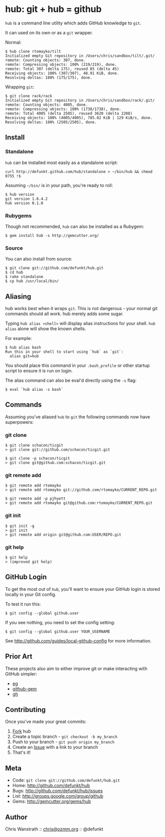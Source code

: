 hub: git + hub = github
=======================

`hub` is a command line utility which adds GitHub knowledge to `git`.

It can used on its own or as a `git` wrapper.

Normal:

    $ hub clone rtomayko/tilt
    Initialized empty Git repository in /Users/chris/sandbox/tilt/.git/
    remote: Counting objects: 307, done.
    remote: Compressing objects: 100% (219/219), done.
    remote: Total 307 (delta 175), reused 85 (delta 45)
    Receiving objects: 100% (307/307), 48.91 KiB, done.
    Resolving deltas: 100% (175/175), done.

Wrapping `git`:

    $ git clone rack/rack
    Initialized empty Git repository in /Users/chris/sandbox/rack/.git/
    remote: Counting objects: 4005, done.
    remote: Compressing objects: 100% (1738/1738), done.
    remote: Total 4005 (delta 2505), reused 3620 (delta 2208)
    Receiving objects: 100% (4005/4005), 785.82 KiB | 129 KiB/s, done.
    Resolving deltas: 100% (2505/2505), done.


Install
-------

### Standalone

`hub` can be installed most easily as a standalone script:

    curl http://defunkt.github.com/hub/standalone > ~/bin/hub && chmod 0755 !$

Assuming `~/bin/` is in your path, you're ready to roll:

    $ hub version
    git version 1.6.4.2
    hub version 0.1.0

### Rubygems

Though not recommended, `hub` can also be installed as a Rubygem:

    $ gem install hub -s http://gemcutter.org/

### Source

You can also install from source:

    $ git clone git://github.com/defunkt/hub.git
    $ cd hub
    $ rake standalone
    $ cp hub /usr/local/bin/


Aliasing
--------

hub works best when it wraps `git`. This is not dangerous - your
normal git commands should all work. hub merely adds some sugar.

Typing `hub alias <shell>` will display alias instructions for
your shell. `hub alias` alone will show the known shells.

For example:

    $ hub alias bash
    Run this in your shell to start using `hub` as `git`:
      alias git=hub

You should place this command in your `.bash_profile` or other startup
script to ensure it is run on login.

The alias command can also be eval'd directly using the `-s` flag:

    $ eval `hub alias -s bash`


Commands
--------

Assuming you've aliased `hub` to `git` the following commands now have
superpowers:

### git clone

    $ git clone schacon/ticgit
    > git clone git://github.com/schacon/ticgit.git

    $ git clone -p schacon/ticgit
    > git clone git@github.com:schacon/ticgit.git

### git remote add

    $ git remote add rtomayko
    > git remote add rtomayko git://github.com/rtomayko/CURRENT_REPO.git

    $ git remote add -p pjhyett
    > git remote add rtomayko git@github.com:rtomayko/CURRENT_REPO.git

### git init

    $ git init -g
    > git init
    > git remote add origin git@github.com:USER/REPO.git

### git help

    $ git help
    > (improved git help)


GitHub Login
------------

To get the most out of `hub`, you'll want to ensure your GitHub login
is stored locally in your Git config.

To test it run this:

    $ git config --global github.user

If you see nothing, you need to set the config setting:

    $ git config --global github.user YOUR_USERNAME

See <http://github.com/guides/local-github-config> for more information.


Prior Art
---------

These projects also aim to either improve git or make interacting with
GitHub simpler:

* [eg](http://www.gnome.org/~newren/eg/)
* [github-gem](http://github.com/defunkt/github-gem)
* [gh](http://github.com/visionmedia/gh)


Contributing
------------

Once you've made your great commits:

1. [Fork][0] hub
2. Create a topic branch - `git checkout -b my_branch`
3. Push to your branch - `git push origin my_branch`
4. Create an [Issue][1] with a link to your branch
5. That's it!


Meta
----

* Code: `git clone git://github.com/defunkt/hub.git`
* Home: <http://github.com/defunkt/hub>
* Bugs: <http://github.com/defunkt/hub/issues>
* List: <http://groups.google.com/group/github>
* Gems: <http://gemcutter.org/gems/hub>


Author
------

Chris Wanstrath :: chris@ozmm.org :: @defunkt

[0]: http://help.github.com/forking/
[1]: http://github.com/defunkt/hub/issues
